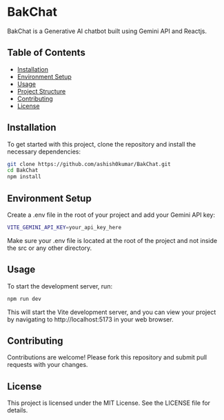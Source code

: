 # BakChat
BakChat is a Generative AI chatbot built using Gemini API and Reactjs.

## Table of Contents

- [Installation](#installation)
- [Environment Setup](#environment-setup)
- [Usage](#usage)
- [Project Structure](#project-structure)
- [Contributing](#contributing)
- [License](#license)

## Installation

To get started with this project, clone the repository and install the necessary dependencies:

```bash
git clone https://github.com/ashish0kumar/BakChat.git
cd BakChat
npm install
```

## Environment Setup
Create a .env file in the root of your project and add your Gemini API key:

```bash
VITE_GEMINI_API_KEY=your_api_key_here
```
Make sure your .env file is located at the root of the project and not inside the src or any other directory.

## Usage
To start the development server, run:
```bash
npm run dev
```
This will start the Vite development server, and you can view your project by navigating to http://localhost:5173 in your web browser.

## Contributing
Contributions are welcome! Please fork this repository and submit pull requests with your changes.

## License
This project is licensed under the MIT License. See the LICENSE file for details.
